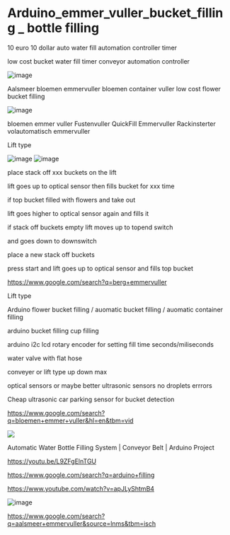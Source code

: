 # Arduino_emmer_vuller_bucket_filling _ bottle filling

10 euro 10 dollar auto water fill automation controller timer

low cost bucket water fill timer conveyor automation controller

![image](https://user-images.githubusercontent.com/45427770/144734437-b7007db6-d339-4239-bf22-a815432fa71b.png)

Aalsmeer bloemen emmervuller bloemen container vuller low cost flower bucket filling

![image](https://user-images.githubusercontent.com/45427770/144736042-96022345-2486-46af-85d5-958ef996d3bb.png)

bloemen emmer vuller Fustenvuller QuickFill Emmervuller Rackinsterter volautomatisch emmervuller

Lift type 

![image](https://user-images.githubusercontent.com/45427770/144736439-6f6ed0fb-3651-4d46-b5f3-d11f2549561b.png)
![image](https://user-images.githubusercontent.com/45427770/144736551-9788f28a-9d06-4d0c-8117-9c16055530d4.png)

place stack off xxx buckets on the lift

lift goes up to optical sensor then fills bucket for xxx time

if top bucket filled with flowers and take out 

lift goes higher to optical sensor again and fills it

if stack off buckets empty lift moves up to topend switch 

and goes down to downswitch

place a new stack off buckets

press start and lift goes up to optical sensor and fills top bucket

https://www.google.com/search?q=berg+emmervuller

Lift type 


Arduino flower bucket filling / auomatic bucket filling / auomatic container filling

arduino bucket filling cup filling

arduino i2c lcd rotary encoder for setting fill time seconds/miliseconds

water valve with flat hose

conveyer or lift type up down max

optical sensors or maybe better ultrasonic sensors no droplets errrors

Cheap ultrasonic car parking sensor for bucket detection

https://www.google.com/search?q=bloemen+emmer+vuller&hl=en&tbm=vid



<img src="https://youtu.be/L9ZFgElnTGU">

Automatic Water Bottle Filling System | Conveyor Belt | Arduino Project

https://youtu.be/L9ZFgElnTGU


https://www.google.com/search?q=arduino+filling

https://www.youtube.com/watch?v=apJLyShtmB4

![image](https://user-images.githubusercontent.com/45427770/144734437-b7007db6-d339-4239-bf22-a815432fa71b.png)


https://www.google.com/search?q=aalsmeer+emmervuller&source=lnms&tbm=isch
